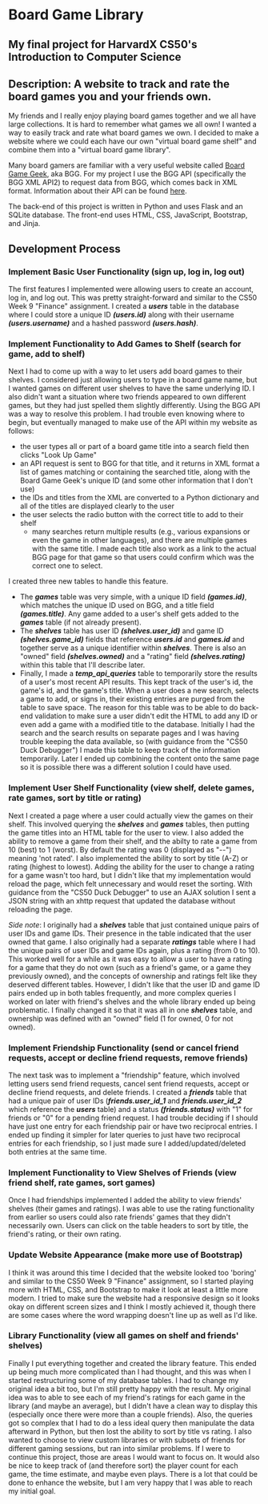 # Board Game Library
## My final project for HarvardX CS50's Introduction to Computer Science
## Description: A website to track and rate the board games you and your friends own.

My friends and I really enjoy playing board games together and we all have large collections. It is hard to remember what games we all own! I wanted a way to easily track and rate what board games we own. I decided to make a website where we could each have our own "virtual board game shelf" and combine them into a "virtual board game library".

Many board gamers are familiar with a very useful website called [Board Game Geek](https://boardgamegeek.com/), aka BGG. For my project I use the BGG API (specifically the BGG XML API2) to request data from BGG, which comes back in XML format. Information about their API can be found [here](https://boardgamegeek.com/wiki/page/BGG_XML_API2).

The back-end of this project is written in Python and uses Flask and an SQLite database. The front-end uses HTML, CSS, JavaScript, Bootstrap, and Jinja.

## Development Process

### Implement Basic User Functionality (sign up, log in, log out)
The first features I implemented were allowing users to create an account, log in, and log out. This was pretty straight-forward and similar to the CS50 Week 9 "Finance" assignment. I created a ***users*** table in the database where I could store a unique ID ***(users.id)*** along with their username ***(users.username)*** and a hashed password ***(users.hash)***.

### Implement Functionality to Add Games to Shelf (search for game, add to shelf)
Next I had to come up with a way to let users add board games to their shelves. I considered just allowing users to type in a board game name, but I wanted games on different user shelves to have the same underlying ID. I also didn't want a situation where two friends appeared to own different games, but they had just spelled them slightly differently. Using the BGG API was a way to resolve this problem. I had trouble even knowing where to begin, but eventually managed to make use of the API within my website as follows:
- the user types all or part of a board game title into a search field then clicks "Look Up Game"
- an API request is sent to BGG for that title, and it returns in XML format a list of games matching or containing the searched title, along with the Board Game Geek's unique ID (and some other information that I don't use)
- the IDs and titles from the XML are converted to a Python dictionary and all of the titles are displayed clearly to the user
- the user selects the radio button with the correct title to add to their shelf
    - many searches return multiple results (e.g., various expansions or even the game in other languages), and there are multiple games with the same title. I made each title also work as a link to the actual BGG page for that game so that users could confirm which was the correct one to select.

I created three new tables to handle this feature.
- The ***games*** table was very simple, with a unique ID field ***(games.id)***, which matches the unique ID used on BGG, and a title field ***(games.title)***. Any game added to a user's shelf gets added to the ***games*** table (if not already present).
- The ***shelves*** table has user ID ***(shelves.user_id)*** and game ID ***(shelves.game_id)*** fields that reference ***users.id*** and ***games.id*** and together serve as a unique identifier within ***shelves***. There is also an "owned" field ***(shelves.owned)*** and a "rating" field ***(shelves.rating)*** within this table that I'll describe later.
- Finally, I made a ***temp_api_queries*** table to temporarily store the results of a user's most recent API results. This kept track of the user's id, the game's id, and the game's title. When a user does a new search, selects a game to add, or signs in, their existing entries are purged from the table to save space. The reason for this table was to be able to do back-end validation to make sure a user didn't edit the HTML to add any ID or even add a game with a modified title to the database. Initially I had the search and the search results on separate pages and I was having trouble keeping the data available, so (with guidance from the "CS50 Duck Debugger") I made this table to keep track of the information temporarily. Later I ended up combining the content onto the same page so it is possible there was a different solution I could have used.

### Implement User Shelf Functionality (view shelf, delete games, rate games, sort by title or rating)

Next I created a page where a user could actually view the games on their shelf. This involved querying the ***shelves*** and ***games*** tables, then putting the game titles into an HTML table for the user to view. I also added the ability to remove a game from their shelf, and the abilty to rate a game from 10 (best) to 1 (worst). By default the rating was 0 (displayed as "--") meaning 'not rated'. I also implemented the ability to sort by title (A-Z) or rating (highest to lowest). Adding the ability for the user to change a rating for a game wasn't too hard, but I didn't like that my implementation would reload the page, which felt unnecessary and would reset the sorting. With guidance from the "CS50 Duck Debugger" to use an AJAX solution I sent a JSON string with an xhttp request that updated the database without reloading the page.

*Side note*: I originally had a ***shelves*** table that just contained unique pairs of user IDs and game IDs. Their presence in the table indicated that the user owned that game. I also originally had a separate ***ratings*** table where I had the unique pairs of user IDs and game IDs again, plus a rating (from 0 to 10). This worked well for a while as it was easy to allow a user to have a rating for a game that they do not own (such as a friend's game, or a game they previously owned), and the concepts of ownership and ratings felt like they deserved different tables. However, I didn't like that the user ID and game ID pairs ended up in both tables frequently, and more complex queries I worked on later with friend's shelves and the whole library ended up being problematic. I finally changed it so that it was all in one ***shelves*** table, and ownership was defined with an "owned" field (1 for owned, 0 for not owned).

### Implement Friendship Functionality (send or cancel friend requests, accept or decline friend requests, remove friends)

The next task was to implement a "friendship" feature, which involved letting users send friend requests, cancel sent friend requests, accept or decline friend requests, and delete friends. I created a ***friends*** table that had a unique pair of user IDs (***friends.user_id_1*** and ***friends.user_id_2*** which reference the ***users*** table) and a status ***(friends.status)*** with "1" for friends or "0" for a pending friend request. I had trouble deciding if I should have just one entry for each friendship pair or have two reciprocal entries. I ended up finding it simpler for later queries to just have two reciprocal entries for each friendship, so I just made sure I added/updated/deleted both entries at the same time.

### Implement Functionality to View Shelves of Friends (view friend shelf, rate games, sort games)

Once I had friendships implemented I added the ability to view friends' shelves (their games and ratings). I was able to use the rating functionality from earlier so users could also rate friends' games that they didn't necessarily own. Users can click on the table headers to sort by title, the friend's rating, or their own rating.

### Update Website Appearance (make more use of Bootstrap)

I think it was around this time I decided that the website looked too 'boring' and similar to the CS50 Week 9 "Finance" assignment, so I started playing more with HTML, CSS, and Bootstrap to make it look at least a little more modern. I tried to make sure the website had a responsive design so it looks okay on different screen sizes and I think I mostly achieved it, though there are some cases where the word wrapping doesn't line up as well as I'd like.

### Library Functionality (view all games on shelf and friends' shelves)

Finally I put everything together and created the library feature. This ended up being much more complicated than I had thought, and this was when I started restructuring some of my database tables. I had to change my original idea a bit too, but I'm still pretty happy with the result. My original idea was to able to see each of my friend's ratings for each game in the library (and maybe an average), but I didn't have a clean way to display this (especially once there were more than a couple friends). Also, the queries got so complex that I had to do a less ideal query then manipulate the data afterward in Python, but then lost the ability to sort by title vs rating. I also wanted to choose to view custom libraries or with subsets of friends for different gaming sessions, but ran into similar problems. If I were to continue this project, those are areas I would want to focus on. It would also be nice to keep track of (and therefore sort) the player count for each game, the time estimate, and maybe even plays. There is a lot that could be done to enhance the website, but I am very happy that I was able to reach my initial goal.


